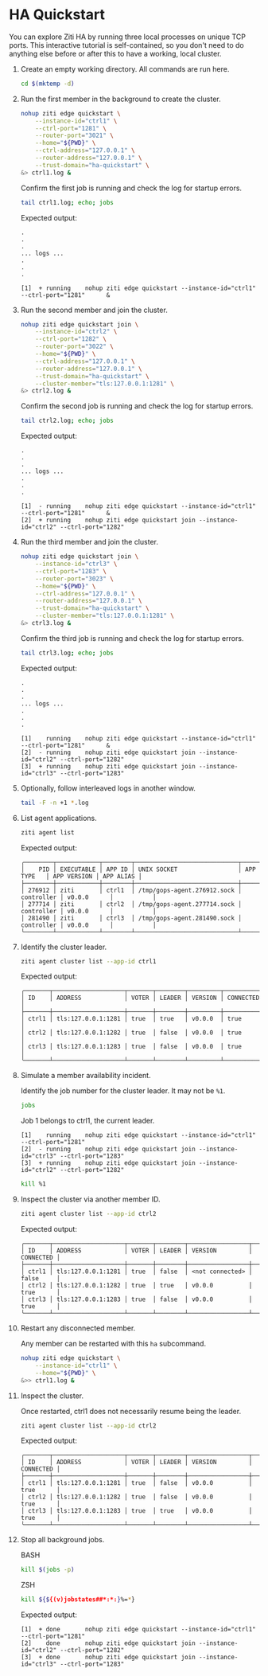 
# HA Quickstart

You can explore Ziti HA by running three local processes on unique TCP ports. This interactive tutorial is self-contained, so you don't need to do anything else before or after this to have a working, local cluster.

1. Create an empty working directory. All commands are run here.

    ```bash
    cd $(mktemp -d)
    ```

1. Run the first member in the background to create the cluster.

    ```bash
    nohup ziti edge quickstart \
        --instance-id="ctrl1" \
        --ctrl-port="1281" \
        --router-port="3021" \
        --home="${PWD}" \
        --ctrl-address="127.0.0.1" \
        --router-address="127.0.0.1" \
        --trust-domain="ha-quickstart" \
    &> ctrl1.log &
    ```

    Confirm the first job is running and check the log for startup errors.

    ```bash
    tail ctrl1.log; echo; jobs
    ```

    Expected output:

    ```text
    .
    .
    .
    ... logs ...
    .
    .
    .

    [1]  + running    nohup ziti edge quickstart --instance-id="ctrl1" --ctrl-port="1281"      &
    ```

1. Run the second member and join the cluster.

    ```bash
    nohup ziti edge quickstart join \
        --instance-id="ctrl2" \
        --ctrl-port="1282" \
        --router-port="3022" \
        --home="${PWD}" \
        --ctrl-address="127.0.0.1" \
        --router-address="127.0.0.1" \
        --trust-domain="ha-quickstart" \
        --cluster-member="tls:127.0.0.1:1281" \
    &> ctrl2.log &
    ```

    Confirm the second job is running and check the log for startup errors.

    ```bash
    tail ctrl2.log; echo; jobs
    ```

    Expected output:

    ```text
    .
    .
    .
    ... logs ...
    .
    .
    .

    [1]  - running    nohup ziti edge quickstart --instance-id="ctrl1" --ctrl-port="1281"      &
    [2]  + running    nohup ziti edge quickstart join --instance-id="ctrl2" --ctrl-port="1282"     
    ```

1. Run the third member and join the cluster.

    ```bash
    nohup ziti edge quickstart join \
        --instance-id="ctrl3" \
        --ctrl-port="1283" \
        --router-port="3023" \
        --home="${PWD}" \
        --ctrl-address="127.0.0.1" \
        --router-address="127.0.0.1" \
        --trust-domain="ha-quickstart" \
        --cluster-member="tls:127.0.0.1:1281" \
    &> ctrl3.log &
    ```

    Confirm the third job is running and check the log for startup errors.

    ```bash
    tail ctrl3.log; echo; jobs
    ```

    Expected output:

    ```text
    .
    .
    .
    ... logs ...
    .
    .
    .

    [1]    running    nohup ziti edge quickstart --instance-id="ctrl1" --ctrl-port="1281"      &
    [2]  - running    nohup ziti edge quickstart join --instance-id="ctrl2" --ctrl-port="1282"     
    [3]  + running    nohup ziti edge quickstart join --instance-id="ctrl3" --ctrl-port="1283"     
    ```

1. Optionally, follow interleaved logs in another window.

    ```bash
    tail -F -n +1 *.log
    ```

1. List agent applications.

    ```bash
    ziti agent list                          
    ```

    Expected output:

    ```text
    ╭────────┬────────────┬────────┬─────────────────────────────┬────────────┬─────────────┬───────────╮
    │    PID │ EXECUTABLE │ APP ID │ UNIX SOCKET                 │ APP TYPE   │ APP VERSION │ APP ALIAS │
    ├────────┼────────────┼────────┼─────────────────────────────┼────────────┼─────────────┼───────────┤
    │ 276912 │ ziti       │ ctrl1  │ /tmp/gops-agent.276912.sock │ controller │ v0.0.0      │           │
    │ 277714 │ ziti       │ ctrl2  │ /tmp/gops-agent.277714.sock │ controller │ v0.0.0      │           │
    │ 281490 │ ziti       │ ctrl3  │ /tmp/gops-agent.281490.sock │ controller │ v0.0.0      │           │
    ╰────────┴────────────┴────────┴─────────────────────────────┴────────────┴─────────────┴───────────╯
    ```

1. Identify the cluster leader.

    ```bash
    ziti agent cluster list --app-id ctrl1
    ```

    Expected output:

    ```text
    ╭───────┬────────────────────┬───────┬────────┬─────────┬───────────╮
    │ ID    │ ADDRESS            │ VOTER │ LEADER │ VERSION │ CONNECTED │
    ├───────┼────────────────────┼───────┼────────┼─────────┼───────────┤
    │ ctrl1 │ tls:127.0.0.1:1281 │ true  │ true   │ v0.0.0  │ true      │
    │ ctrl2 │ tls:127.0.0.1:1282 │ true  │ false  │ v0.0.0  │ true      │
    │ ctrl3 │ tls:127.0.0.1:1283 │ true  │ false  │ v0.0.0  │ true      │
    ╰───────┴────────────────────┴───────┴────────┴─────────┴───────────╯
    ```

1. Simulate a member availability incident.

    Identify the job number for the cluster leader. It may not be `%1`.

    ```bash
    jobs
    ```

    Job 1 belongs to ctrl1, the current leader.

    ```text
    [1]    running    nohup ziti edge quickstart --instance-id="ctrl1" --ctrl-port="1281"       
    [2]  - running    nohup ziti edge quickstart join --instance-id="ctrl3" --ctrl-port="1283"     
    [3]  + running    nohup ziti edge quickstart join --instance-id="ctrl2" --ctrl-port="1282"     
    ```

    ```bash
    kill %1
    ```

1. Inspect the cluster via another member ID.

    ```bash
    ziti agent cluster list --app-id ctrl2
    ```

    Expected output:

    ```text
    ╭───────┬────────────────────┬───────┬────────┬─────────────────┬───────────╮
    │ ID    │ ADDRESS            │ VOTER │ LEADER │ VERSION         │ CONNECTED │
    ├───────┼────────────────────┼───────┼────────┼─────────────────┼───────────┤
    │ ctrl1 │ tls:127.0.0.1:1281 │ true  │ false  │ <not connected> │ false     │
    │ ctrl2 │ tls:127.0.0.1:1282 │ true  │ true   │ v0.0.0          │ true      │
    │ ctrl3 │ tls:127.0.0.1:1283 │ true  │ false  │ v0.0.0          │ true      │
    ╰───────┴────────────────────┴───────┴────────┴─────────────────┴───────────╯
    ```

1. Restart any disconnected member.

    Any member can be restarted with this `ha` subcommand.

    ```bash
    nohup ziti edge quickstart \
        --instance-id="ctrl1" \
        --home="${PWD}" \
    &>> ctrl1.log &
    ```

1. Inspect the cluster.

    Once restarted, ctrl1 does not necessarily resume being the leader.

    ```bash
    ziti agent cluster list --app-id ctrl2
    ```

    Expected output:

    ```text
    ╭───────┬────────────────────┬───────┬────────┬─────────────────┬───────────╮
    │ ID    │ ADDRESS            │ VOTER │ LEADER │ VERSION         │ CONNECTED │
    ├───────┼────────────────────┼───────┼────────┼─────────────────┼───────────┤
    │ ctrl1 │ tls:127.0.0.1:1281 │ true  │ false  │ v0.0.0          │ true      │
    │ ctrl2 │ tls:127.0.0.1:1282 │ true  │ false  │ v0.0.0          │ true      │
    │ ctrl3 │ tls:127.0.0.1:1283 │ true  │ true   │ v0.0.0          │ true      │
    ╰───────┴────────────────────┴───────┴────────┴─────────────────┴───────────╯
    ```

1. Stop all background jobs.

    BASH

    ```bash
    kill $(jobs -p)
    ```

    ZSH

    ```bash
    kill ${${(v)jobstates##*:*:}%=*}
    ```

    Expected output:

    ```text
    [1]  + done       nohup ziti edge quickstart --instance-id="ctrl1" --ctrl-port="1281"
    [2]    done       nohup ziti edge quickstart join --instance-id="ctrl2" --ctrl-port="1282"
    [3]  + done       nohup ziti edge quickstart join --instance-id="ctrl3" --ctrl-port="1283"
    ```
